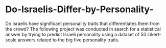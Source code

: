 # Do-Israelis-Differ-by-Personality-
Do Israelis have significant personality traits that differentiates them from the crowd? The following project was conducted in search for a statistical answer by trying to predict Israeli personality using a dataset of 50 Likert-scale answers related to the big five personality traits.
